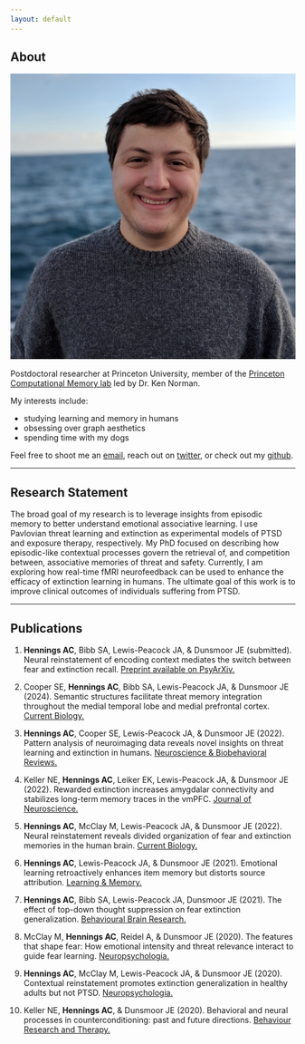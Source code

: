 ```yaml
---
layout: default
---
```


## About

<img class="profile-picture" src="face.jpg">

Postdoctoral researcher at Princeton University, member of the [Princeton Computational Memory lab](https://compmem.princeton.edu/) led by Dr. Ken Norman.

My interests include:
- studying learning and memory in humans
- obsessing over graph aesthetics
- spending time with my dogs

Feel free to shoot me an [email](mailto:gus.hennings@princeton.edu), reach out on [twitter](https://twitter.com/gus_hennings), or check out my [github](https://github.com/achennings).

---

## Research Statement

The broad goal of my research is to leverage insights from episodic memory to better understand emotional associative learning. I use Pavlovian threat learning and extinction as experimental models of PTSD and exposure therapy, respectively. My PhD focused on describing how episodic-like contextual processes govern the retrieval of, and competition between, associative memories of threat and safety. Currently, I am exploring how  real-time fMRI neurofeedback can be used to enhance the efficacy of extinction learning in humans. The ultimate goal of this work is to improve clinical outcomes of individuals suffering from PTSD.

---

## Publications

1. **Hennings AC**, Bibb SA, Lewis-Peacock JA, & Dunsmoor JE (submitted). Neural reinstatement of encoding context mediates the switch between fear and extinction recall. [Preprint available on PsyArXiv.](https://osf.io/preprints/psyarxiv/6j9rf)

2. Cooper SE, **Hennings AC**, Bibb SA, Lewis-Peacock JA, & Dunsmoor JE (2024). Semantic structures facilitate threat memory integration throughout the medial temporal lobe and medial prefrontal cortex. [Current Biology.](https://doi.org/10.1016/j.cub.2024.06.071)

3. **Hennings AC**, Cooper SE, Lewis-Peacock JA, & Dunsmoor JE (2022). Pattern analysis of neuroimaging data reveals novel insights on threat learning and extinction in humans. [Neuroscience & Biobehavioral Reviews.](https://doi.org/10.1016/j.neubiorev.2022.104918)

4. Keller NE, **Hennings AC**, Leiker EK, Lewis-Peacock JA, & Dunsmoor JE (2022). Rewarded extinction increases amygdalar connectivity and stabilizes long-term memory traces in the vmPFC. [Journal of Neuroscience.](https://doi.org/10.1523/JNEUROSCI.0075-22.2022)

5. **Hennings AC**, McClay M, Lewis-Peacock JA, & Dunsmoor JE (2022). Neural reinstatement reveals divided organization of fear and extinction memories in the human brain. [Current Biology.](https://doi.org/10.1016/j.cub.2021.11.004)

6. **Hennings AC**, Lewis-Peacock JA, & Dunsmoor JE (2021). Emotional learning retroactively enhances item memory but distorts source attribution. [Learning & Memory.](http://learnmem.cshlp.org/content/28/6/178)

7. **Hennings AC**, Bibb SA, Lewis-Peacock JA, Dunsmoor JE (2021). The effect of top-down thought suppression on fear extinction generalization. [Behavioural Brain Research.](https://doi.org/10.1016/j.bbr.2020.112931)

8. McClay M, **Hennings AC**, Reidel A, & Dunsmoor JE (2020). The features that shape fear: How emotional intensity and threat relevance interact to guide fear learning. [Neuropsychologia.](https://doi.org/10.1016/j.neuropsychologia.2020.107653)

9. **Hennings AC**, McClay M, Lewis-Peacock JA, & Dunsmoor JE (2020). Contextual reinstatement promotes extinction generalization in healthy adults but not PTSD. [Neuropsychologia.](https://doi.org/10.1016/j.neuropsychologia.2020.107573)

10.  Keller NE, **Hennings AC**, & Dunsmoor JE (2020). Behavioral and neural processes in counterconditioning: past and future directions. [Behaviour Research and Therapy.](https://doi.org/10.1016/j.brat.2019.103532)